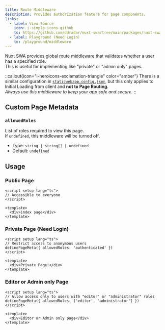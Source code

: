 ```yaml
---
title: Route Middleware
description: Provides authorization feature for page components.
links:
  - label: View Source
    icon: i-simple-icons-github
    to: https://github.com/ddradar/nuxt-swa/tree/main/packages/nuxt-swa/src/runtime/middleware/auth.ts
  - label: Playground (Need Login)
    to: /playground/middleware
---
```


Nuxt SWA provides global route middleware that validates whether a user has a specified role.  
This is useful for implementing like "private" or "admin only" pages.

::callout{icon="i-heroicons-exclamation-triangle" color="amber"}
There is a similar configuration in [`staticwebapp.config.json`](https://learn.microsoft.com/azure/static-web-apps/configuration#securing-routes-with-roles), but this only applies to Initial Loading from client and **not to Page Routing.**  
*Always use this middleware to keep your app safe and secure.*
::

## Custom Page Metadata

### `allowedRoles`

List of roles required to view this page.  
If `undefined`, this middleware will be turned off.

- Type: `string | string[] | undefined`
- Default: `undefined`

## Usage

### Public Page

```vue [pages/public.vue]
<script setup lang="ts">
// Accessible to everyone
</script>

<template>
  <div>index page</div>
</template>
```

### Private Page (Need Login)

```vue [pages/private.vue]
<script setup lang="ts">
// Restrict access to anonymous users
definePageMeta({ allowedRoles: 'authenticated' })
</script>

<template>
  <div>Private Page!</div>
</template>
```

### Editor or Admin only Page

```vue [pages/editor-only.vue]
<script setup lang="ts">
// Allow access only to users with "editor" or "administrator" roles
definePageMeta({ allowedRoles: ['editor', 'administrator'] })
</script>

<template>
  <div>Editor or Admin only page</div>
</template>
```

